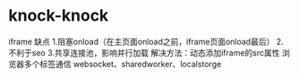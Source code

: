 # knock-knock
iframe 缺点
	1.阻塞onload（在主页面onload之前，iframe页面onload最后）
	2.不利于seo
	3.共享连接池，影响并行加载
	解决方法：动态添加iframe的src属性
浏览器多个标签通信
	websocket、sharedworker、localstorge